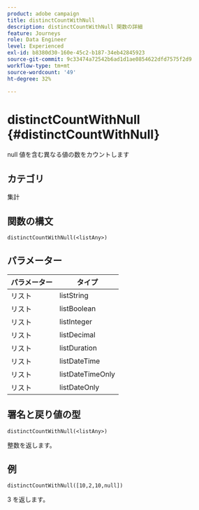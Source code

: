 ```yaml
---
product: adobe campaign
title: distinctCountWithNull
description: distinctCountWithNull 関数の詳細
feature: Journeys
role: Data Engineer
level: Experienced
exl-id: b8380d30-160e-45c2-b187-34eb42845923
source-git-commit: 9c33474a72542b6ad1d1ae0854622dfd7575f2d9
workflow-type: tm+mt
source-wordcount: '49'
ht-degree: 32%

---
```


# distinctCountWithNull {#distinctCountWithNull}

null 値を含む異なる値の数をカウントします

## カテゴリ

集計

## 関数の構文

`distinctCountWithNull(<listAny>)`

## パラメーター

| パラメーター | タイプ |
|-----------|------------------|
| リスト | listString |
| リスト | listBoolean |
| リスト | listInteger |
| リスト | listDecimal |
| リスト | listDuration |
| リスト | listDateTime |
| リスト | listDateTimeOnly |
| リスト | listDateOnly |

## 署名と戻り値の型

`distinctCountWithNull(<listAny>)`

整数を返します。

## 例

`distinctCountWithNull([10,2,10,null])`

3 を返します。
